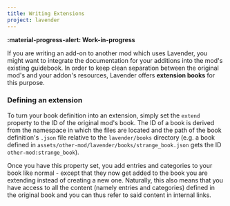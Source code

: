 ```yaml
---
title: Writing Extensions
project: lavender
---
```


**:material-progress-alert: Work-in-progress**


If you are writing an add-on to another mod which uses Lavender, you might want to integrate the documentation for your additions into the mod's existing guidebook. In order to keep clean separation between the original mod's and your addon's resources, Lavender offers **extension books** for this purpose.


### Defining an extension

To turn your book definition into an extension, simply set the `extend` property to the ID of the original mod's book. The ID of a book is derived from the namespace in which the files are located and the path of the book definition's `.json` file relative to the `lavender/books` directory (e.g. a book defined in `assets/other-mod/lavender/books/strange_book.json` gets the ID `other-mod:strange_book`).

Once you have this property set, you add entries and categories to your book like normal - except that they now get added to the book you are extending instead of creating a new one. Naturally, this also means that you have access to all the content (namely entries and categories) defined in the original book and you can thus refer to said content in internal links.